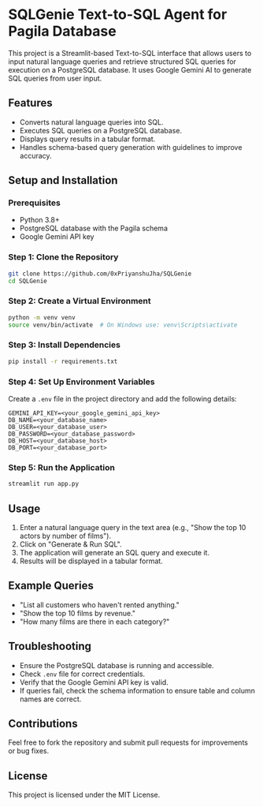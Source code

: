 # SQLGenie Text-to-SQL Agent for Pagila Database

This project is a Streamlit-based Text-to-SQL interface that allows users to input natural language queries and retrieve structured SQL queries for execution on a PostgreSQL database. It uses Google Gemini AI to generate SQL queries from user input.

## Features
- Converts natural language queries into SQL.
- Executes SQL queries on a PostgreSQL database.
- Displays query results in a tabular format.
- Handles schema-based query generation with guidelines to improve accuracy.

## Setup and Installation

### Prerequisites
- Python 3.8+
- PostgreSQL database with the Pagila schema
- Google Gemini API key

### Step 1: Clone the Repository
```sh
git clone https://github.com/0xPriyanshuJha/SQLGenie
cd SQLGenie
```

### Step 2: Create a Virtual Environment
```sh
python -m venv venv
source venv/bin/activate  # On Windows use: venv\Scripts\activate
```

### Step 3: Install Dependencies
```sh
pip install -r requirements.txt
```

### Step 4: Set Up Environment Variables
Create a `.env` file in the project directory and add the following details:
```
GEMINI_API_KEY=<your_google_gemini_api_key>
DB_NAME=<your_database_name>
DB_USER=<your_database_user>
DB_PASSWORD=<your_database_password>
DB_HOST=<your_database_host>
DB_PORT=<your_database_port>
```

### Step 5: Run the Application
```sh
streamlit run app.py
```

## Usage
1. Enter a natural language query in the text area (e.g., "Show the top 10 actors by number of films").
2. Click on "Generate & Run SQL".
3. The application will generate an SQL query and execute it.
4. Results will be displayed in a tabular format.

## Example Queries
- "List all customers who haven't rented anything."
- "Show the top 10 films by revenue."
- "How many films are there in each category?"

## Troubleshooting
- Ensure the PostgreSQL database is running and accessible.
- Check `.env` file for correct credentials.
- Verify that the Google Gemini API key is valid.
- If queries fail, check the schema information to ensure table and column names are correct.

## Contributions
Feel free to fork the repository and submit pull requests for improvements or bug fixes.

## License
This project is licensed under the MIT License.

